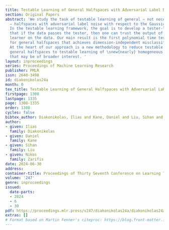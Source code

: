```yaml
---
title: Testable Learning of General Halfspaces with Adversarial Label Noise
section: Original Papers
abstract: 'We study the task of testable learning of general — not necessarily homogeneous
  — halfspaces with adversarial label noise with respect to the Gaussian distribution.
  In the testable learning framework, the goal is to develop a tester-learner such
  that if the data passes the tester, then one can trust the output of the robust
  learner on the data. Our main result is the first polynomial time tester-learner
  for general halfspaces that achieves dimension-independent misclassification error.
  At the heart of our approach is a new methodology to reduce testable learning of
  general halfspaces to testable learning of \snew{nearly} homogeneous halfspaces
  that may be of broader interest. '
layout: inproceedings
series: Proceedings of Machine Learning Research
publisher: PMLR
issn: 2640-3498
id: diakonikolas24a
month: 0
tex_title: Testable Learning of General Halfspaces with Adversarial Label Noise
firstpage: 1308
lastpage: 1335
page: 1308-1335
order: 1308
cycles: false
bibtex_author: Diakonikolas, Ilias and Kane, Daniel and Liu, Sihan and Zarifis, Nikos
author:
- given: Ilias
  family: Diakonikolas
- given: Daniel
  family: Kane
- given: Sihan
  family: Liu
- given: Nikos
  family: Zarifis
date: 2024-06-30
address:
container-title: Proceedings of Thirty Seventh Conference on Learning Theory
volume: '247'
genre: inproceedings
issued:
  date-parts:
  - 2024
  - 6
  - 30
pdf: https://proceedings.mlr.press/v247/diakonikolas24a/diakonikolas24a.pdf
extras: []
# Format based on Martin Fenner's citeproc: https://blog.front-matter.io/posts/citeproc-yaml-for-bibliographies/
---
```

